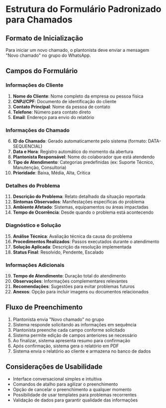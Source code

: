 # Estrutura do Formulário Padronizado para Chamados

## Formato de Inicialização
Para iniciar um novo chamado, o plantonista deve enviar a mensagem "Novo chamado" no grupo do WhatsApp.

## Campos do Formulário

### Informações do Cliente
1. **Nome do Cliente**: Nome completo da empresa ou pessoa física
2. **CNPJ/CPF**: Documento de identificação do cliente
3. **Contato Principal**: Nome da pessoa de contato
4. **Telefone**: Número para contato direto
5. **Email**: Endereço para envio do relatório

### Informações do Chamado
6. **ID do Chamado**: Gerado automaticamente pelo sistema (formato: DATA-SEQUENCIAL)
7. **Data e Hora**: Registro automático do momento da abertura
8. **Plantonista Responsável**: Nome do colaborador que está atendendo
9. **Tipo de Atendimento**: Categorias predefinidas (ex: Suporte Técnico, Manutenção, Consultoria)
10. **Prioridade**: Baixa, Média, Alta, Crítica

### Detalhes do Problema
11. **Descrição do Problema**: Relato detalhado da situação reportada
12. **Sintomas Observados**: Manifestações específicas do problema
13. **Ambiente Afetado**: Sistemas, equipamentos ou áreas impactadas
14. **Tempo de Ocorrência**: Desde quando o problema está acontecendo

### Diagnóstico e Solução
15. **Análise Técnica**: Avaliação técnica da causa do problema
16. **Procedimentos Realizados**: Passos executados durante o atendimento
17. **Solução Aplicada**: Descrição da resolução implementada
18. **Status Final**: Resolvido, Pendente, Escalado

### Informações Adicionais
19. **Tempo de Atendimento**: Duração total do atendimento
20. **Observações**: Informações complementares relevantes
21. **Recomendações**: Sugestões para evitar problemas futuros
22. **Anexos**: Opção para incluir imagens ou documentos relacionados

## Fluxo de Preenchimento

1. Plantonista envia "Novo chamado" no grupo
2. Sistema responde solicitando as informações em sequência
3. Plantonista preenche cada campo conforme solicitado
4. Sistema permite edição de campos anteriores se necessário
5. Ao finalizar, sistema apresenta resumo para confirmação
6. Após confirmação, sistema gera o relatório em PDF
7. Sistema envia o relatório ao cliente e armazena no banco de dados

## Considerações de Usabilidade

- Interface conversacional simples e intuitiva
- Comandos de atalho para agilizar o preenchimento
- Opção de cancelar o preenchimento a qualquer momento
- Possibilidade de usar templates para problemas recorrentes
- Validação de dados para garantir qualidade das informações
